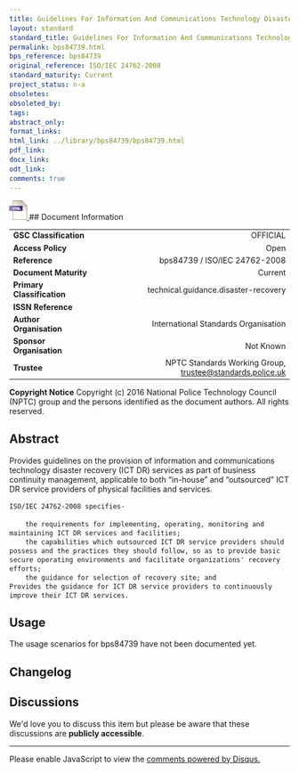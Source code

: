 ```yaml
---
title: Guidelines For Information And Communications Technology Disaster Recovery Services
layout: standard
standard_title: Guidelines For Information And Communications Technology Disaster Recovery Services
permalink: bps84739.html
bps_reference: bps84739
original_reference: ISO/IEC 24762-2008
standard_maturity: Current
project_status: n-a
obsoletes: 
obsoleted_by: 
tags: 
abstract_only:
format_links:
html_link: ../library/bps84739/bps84739.html
pdf_link: 
docx_link: 
odt_link: 
comments: true
---
```



<a target="_blank" href="../library/bps84739/bps84739.html">
    <img src="../images/html@0.5x.png" alt="html link" title="html link" style="max-height:35px;">
</a>
## Document Information

|||
| :------- | ------: |
| **GSC Classification**     | OFFICIAL |
| **Access Policy**          | Open |
| **Reference**              | bps84739  / ISO/IEC 24762-2008  |
| **Document Maturity**      | Current |
| **Primary Classification** | technical.guidance.disaster-recovery |
| **ISSN Reference**         |  |
| **Author Organisation**    |International Standards Organisation|
| **Sponsor Organisation**   |Not Known|
| **Trustee**                | NPTC Standards Working Group, <a href="mailto:trustee@standards.police.uk?subject=bps84739 Guidelines For Information And Communications Technology Disaster Recovery Services">trustee@standards.police.uk |

**Copyright Notice**
Copyright (c) 2016 National Police Technology Council (NPTC) group and the persons identified as the document authors. All rights reserved.

## Abstract
Provides guidelines on the provision of information and communications technology disaster recovery (ICT DR) services as part of business continuity management, applicable to both “in-house” and “outsourced” ICT DR service providers of physical facilities and services.
    
    ISO/IEC 24762-2008 specifies-
    
        the requirements for implementing, operating, monitoring and maintaining ICT DR services and facilities;
        the capabilities which outsourced ICT DR service providers should possess and the practices they should follow, so as to provide basic secure operating environments and facilitate organizations' recovery efforts;
        the guidance for selection of recovery site; and
    Provides the guidance for ICT DR service providers to continuously improve their ICT DR services.
        
## Usage
The usage scenarios for bps84739 have not been documented yet.

## Changelog


## Discussions
We'd love you to discuss this item but please be aware that these discussions are **publicly accessible**.
<hr>
<div id="disqus_thread"></div>

<script>

/**
*  RECOMMENDED CONFIGURATION VARIABLES: EDIT AND UNCOMMENT THE SECTION BELOW TO INSERT DYNAMIC VALUES FROM YOUR PLATFORM OR CMS.
*  LEARN WHY DEFINING THESE VARIABLES IS IMPORTANT: https://disqus.com/admin/universalcode/#configuration-variables*/
/*
var disqus_config = function () {
this.page.url = PAGE_URL;  // Replace PAGE_URL with your page's canonical URL variable
this.page.identifier = PAGE_IDENTIFIER; // Replace PAGE_IDENTIFIER with your page's unique identifier variable
};
*/
(function() { // DON'T EDIT BELOW THIS LINE
var d = document, s = d.createElement('script');
s.src = 'https://nptcstandards.disqus.com/embed.js';
s.setAttribute('data-timestamp', +new Date());
(d.head || d.body).appendChild(s);
})();
</script>
<noscript>Please enable JavaScript to view the <a href="https://disqus.com/?ref_noscript">comments powered by Disqus.</a></noscript>

